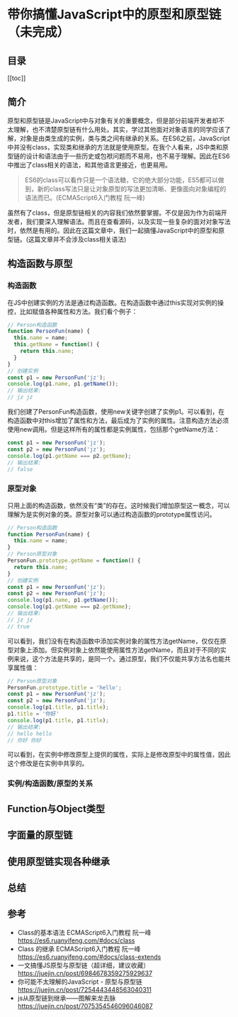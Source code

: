 # 带你搞懂JavaScript中的原型和原型链（未完成）

## 目录
[[toc]]

## 简介
原型和原型链是JavaScript中与对象有关的重要概念，但是部分前端开发者却不太理解，也不清楚原型链有什么用处。其实，学过其他面对对象语言的同学应该了解，对象是由类生成的实例，类与类之间有继承的关系。在ES6之前，JavaScript中并没有class，实现类和继承的方法就是使用原型。在我个人看来，JS中类和原型链的设计和语法由于一些历史或包袱问题而不易用，也不易于理解。因此在ES6中推出了class相关的语法，和其他语言更接近，也更易用。

> ES6的class可以看作只是一个语法糖，它的绝大部分功能，ES5都可以做到，新的class写法只是让对象原型的写法更加清晰、更像面向对象编程的语法而已。(ECMAScript6入门教程 阮一峰)

虽然有了class，但是原型链相关的内容我们依然要掌握。不仅是因为作为前端开发者，我们要深入理解语法。而且在查看源码，以及实现一些复杂的面对对象写法时，依然是有用的。因此在这篇文章中，我们一起搞懂JavaScript中的原型和原型链。(这篇文章并不会涉及class相关语法)

## 构造函数与原型

### 构造函数
在JS中创建实例的方法是通过构造函数。在构造函数中通过this实现对实例的操控，比如赋值各种属性和方法。我们看个例子：

```js
// Person构造函数
function PersonFun(name) {
  this.name = name;
  this.getName = function() {
    return this.name;
  }
}
// 创建实例
const p1 = new PersonFun('jz');
console.log(p1.name, p1.getName());
// 输出结果:
// jz jz
```

我们创建了PersonFun构造函数，使用new关键字创建了实例p1。可以看到，在构造函数中对this增加了属性和方法，最后成为了实例的属性。注意构造方法必须使用new调用。但是这样所有的属性都是实例属性，包括那个getName方法：
```js
const p1 = new PersonFun('jz');
const p2 = new PersonFun('jz');
console.log(p1.getName === p2.getName);
// 输出结果:
// false
```

### 原型对象
只用上面的构造函数，依然没有“类”的存在。这时候我们增加原型这一概念，可以理解为是实例对象的类。原型对象可以通过构造函数的prototype属性访问。

```js
// Person构造函数
function PersonFun(name) {
  this.name = name;
}
// Person原型对象
PersonFun.prototype.getName = function() {
  return this.name;
}
// 创建实例
const p1 = new PersonFun('jz');
const p2 = new PersonFun('jz');
console.log(p1.name, p1.getName());
console.log(p1.getName === p2.getName);
// 输出结果:
// jz jz
// true
```

可以看到，我们没有在构造函数中添加实例对象的属性方法getName，仅仅在原型对象上添加。但实例对象上依然能使用属性方法getName，而且对于不同的实例来说，这个方法是共享的，是同一个。通过原型，我们不仅能共享方法名也能共享属性值：

```js
// Person原型对象
PersonFun.prototype.title = 'hello';
const p1 = new PersonFun('jz');
const p2 = new PersonFun('jz');
console.log(p1.title, p1.title);
p1.title = '你好'
console.log(p1.title, p1.title);
// 输出结果:
// hello hello
// 你好 你好
```

可以看到，在实例中修改原型上提供的属性，实际上是修改原型中的属性值，因此这个修改是在实例中共享的。

### 实例/构造函数/原型的关系






## Function与Object类型

## 字面量的原型链

## 使用原型链实现各种继承

## 总结

## 参考
- Class的基本语法 ECMAScript6入门教程 阮一峰\
https://es6.ruanyifeng.com/#docs/class
- Class 的继承 ECMAScript6入门教程 阮一峰\
https://es6.ruanyifeng.com/#docs/class-extends
- 一文搞懂JS原型与原型链（超详细，建议收藏）\
https://juejin.cn/post/6984678359275929637
- 你可能不太理解的JavaScript - 原型与原型链\
https://juejin.cn/post/7254443448563040311
- js从原型链到继承——图解来龙去脉\
https://juejin.cn/post/7075354546096046087
